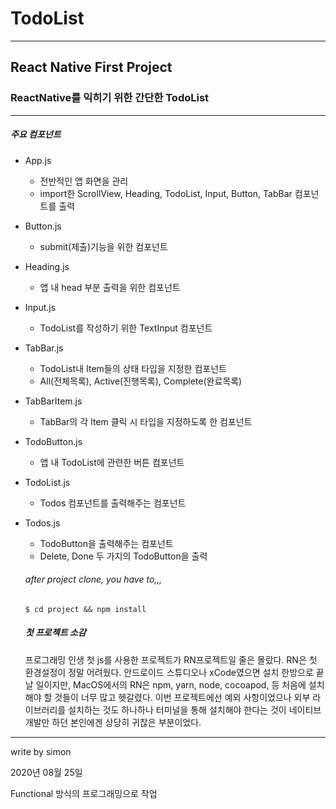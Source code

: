 # TodoList
---------------------------------
## React Native First Project
### ReactNative를 익히기 위한 간단한 TodoList
------------------------------------
##### 주요 컴포넌트

+ App.js 
  + 전반적인 앱 화면을 관리
  + import한 ScrollView, Heading, TodoList, Input, Button, TabBar 컴포넌트를 출력
+ Button.js
  + submit(제출)기능을 위한 컴포넌트
+ Heading.js
  + 앱 내 head 부분 출력을 위한 컴포넌트
+ Input.js
  + TodoList를 작성하기 위한 TextInput 컴포넌트 
+ TabBar.js
  + TodoList내 Item들의 상태 타입을 지정한 컴포넌트
  + All(전체목록), Active(진행목록), Complete(완료목록)
+ TabBarItem.js
  + TabBar의 각 Item 클릭 시 타입을 지정하도록 한 컴포넌트
+ TodoButton.js
  + 앱 내 TodoList에 관련한 버튼 컴포넌트
+ TodoList.js
  + Todos 컴포넌트를 출력해주는 컴포넌트
+ Todos.js
  + TodoButton을 출력해주는 컴포넌트
  + Delete, Done 두 가지의 TodoButton을 출력
  
  ###### after project clone, you have to,,,
   ```
   $ cd project && npm install
   ```
  
  ##### 첫 프로젝트 소감
  프로그래밍 인생 첫 js를 사용한 프로젝트가 RN프로젝트일 줄은 몰랐다.
  RN은 첫 환경설정이 정말 어려웠다. 안드로이드 스튜디오나 xCode였으면 설치 한방으로 끝날 일이지만,
  MacOS에서의 RN은 npm, yarn, node, cocoapod, 등 처음에 설치해야 할 것들이 너무 많고 헷갈렸다. 
  이번 프로젝트에선 예외 사항이었으나 외부 라이브러리를 설치하는 것도 하나하나 터미널을 통해 설치해야 한다는 것이 
  네이티브 개발만 하던 본인에겐 상당히 귀찮은 부분이었다.
  
  
 --------------------------
 write by simon
 
 2020년 08월 25일
  
  








Functional 방식의 프로그래밍으로 작업
